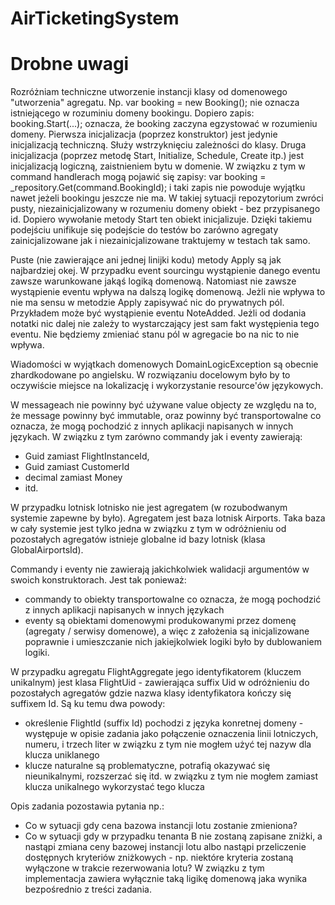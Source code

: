 ﻿# AirTicketingSystem

# Drobne uwagi

Rozróżniam techniczne utworzenie instancji klasy od domenowego "utworzenia" agregatu.
Np.
var booking = new Booking();
nie oznacza istniejącego w rozuminiu domeny bookingu. Dopiero zapis:
booking.Start(...);
oznacza, że booking zaczyna egzystować w rozumieniu domeny.
Pierwsza inicjalizacja (poprzez konstruktor) jest jedynie inicjalizacją techniczną. Służy wstrzyknięciu zależności do klasy.
Druga inicjalizacja (poprzez metodę Start, Initialize, Schedule, Create itp.) jest inicjalizacją logiczną, zaistnieniem bytu w domenie.
W związku z tym w command handlerach mogą pojawić się zapisy:
var booking = _repository.Get(command.BookingId);
i taki zapis nie powoduje wyjątku nawet jeżeli bookingu jeszcze nie ma. W takiej sytuacji repozytorium zwróci pusty, niezainicjalizowany w rozumeniu domeny obiekt - bez przypisanego id.
Dopiero wywołanie metody Start ten obiekt inicjalizuje.
Dzięki takiemu podejściu unifikuje się podejście do testów bo zarówno agregaty zainicjalizowane jak i niezainicjalizowane traktujemy w testach tak samo.

Puste (nie zawierające ani jednej linijki kodu) metody Apply są jak najbardziej okej. W przypadku event sourcingu wystąpienie danego eventu zawsze warunkowane jakąś logiką domenową. Natomiast nie zawsze wystąpienie eventu wpływa na dalszą logikę domenową. Jeżli nie wpływa to nie ma sensu w metodzie Apply zapisywać nic do prywatnych pól.
Przykładem może być wystąpienie eventu NoteAdded. Jeżli od dodania notatki nic dalej nie zależy to wystarczający jest sam fakt występienia tego eventu. Nie będziemy zmieniać stanu pól w agregacie bo na nic to nie wpływa.

Wiadomości w wyjątkach domenowych DomainLogicException są obecnie zhardkodowane po angielsku. W rozwiązaniu docelowym było by to oczywiście miejsce na lokalizację i wykorzystanie resource'ów językowych.

W messageach nie powinny być używane value objecty ze względu na to, że message powinny być immutable, oraz powinny być transportowalne co oznacza, że mogą pochodzić z innych aplikacji napisanych w innych językach. W związku z tym zarówno commandy jak i eventy zawierają:
- Guid zamiast FlightInstanceId,
- Guid zamiast CustomerId
- decimal zamiast Money
- itd.

W przypadku lotnisk lotnisko nie jest agregatem (w rozubodwanym systemie zapewne by było). Agregatem jest baza lotnisk Airports. Taka baza w cały systemie jest tylko jedna w związku z tym w odróżnieniu od pozostałych agregatów istnieje globalne id bazy lotnisk (klasa GlobalAirportsId).

Commandy i eventy nie zawierają jakichkolwiek walidacji argumentów w swoich konstruktorach.
Jest tak ponieważ:
- commandy to obiekty transportowalne co oznacza, że mogą pochodzić z innych aplikacji napisanych w innych językach
- eventy są obiektami domenowymi produkowanymi przez domenę (agregaty / serwisy domenowe), a więc z założenia są inicjalizowane poprawnie i umieszczanie nich jakiejkolwiek logiki było by dublowaniem logiki.

W przypadku agregatu FlightAggregate jego identyfikatorem (kluczem unikalnym) jest klasa FlightUid - zawierająca suffix Uid w odróżnieniu do pozostałych agregatów gdzie nazwa klasy identyfikatora kończy się suffixem Id.
Są ku temu dwa powody:
- określenie FlightId (suffix Id) pochodzi z języka konretnej domeny - występuje w opisie zadania jako połączenie oznaczenia linii lotniczych, numeru, i trzech liter w związku z tym nie mogłem użyć tej nazyw dla klucza uniklanego
- klucze naturalne są problematyczne, potrafią okazywać się nieunikalnymi, rozszerzać się itd. w związku z tym nie mogłem zamiast klucza unikalnego wykorzystać tego klucza

Opis zadania pozostawia pytania np.:
- Co w sytuacji gdy cena bazowa instancji lotu zostanie zmieniona?
- Co w sytuacji gdy w przypadku tenanta B nie zostaną zapisane zniżki, a nastąpi zmiana ceny bazowej instancji lotu albo nastąpi przeliczenie dostępnych kryteriów zniżkowych - np. niektóre kryteria zostaną wyłączone w trakcie rezerwowania lotu?
W związku z tym implementacja zawiera wyłącznie taką ligikę domenową jaka wynika bezpośrednio z treści zadania.